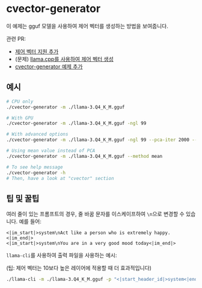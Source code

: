 # cvector-generator

이 예제는 gguf 모델을 사용하여 제어 벡터를 생성하는 방법을 보여줍니다.

관련 PR:
- [제어 벡터 지원 추가](https://github.com/ggerganov/llama.cpp/pull/5970)
- (문제) [llama.cpp를 사용하여 제어 벡터 생성](https://github.com/ggerganov/llama.cpp/issues/6880)
- [cvector-generator 예제 추가](https://github.com/ggerganov/llama.cpp/pull/7514)

## 예시

```sh
# CPU only
./cvector-generator -m ./llama-3.Q4_K_M.gguf

# With GPU
./cvector-generator -m ./llama-3.Q4_K_M.gguf -ngl 99

# With advanced options
./cvector-generator -m ./llama-3.Q4_K_M.gguf -ngl 99 --pca-iter 2000 --pca-batch 100

# Using mean value instead of PCA
./cvector-generator -m ./llama-3.Q4_K_M.gguf --method mean

# To see help message
./cvector-generator -h
# Then, have a look at "cvector" section
```

## 팁 및 꿀팁

여러 줄이 있는 프롬프트의 경우, 줄 바꿈 문자를 이스케이프하여 `\n`으로 변경할 수 있습니다. 예를 들어:

```
<|im_start|>system\nAct like a person who is extremely happy.<|im_end|>
<|im_start|>system\nYou are in a very good mood today<|im_end|>
```

`llama-cli`를 사용하여 출력 파일을 사용하는 예시:

(팁: 제어 벡터는 10보다 높은 레이어에 적용할 때 더 효과적입니다)

```sh
./llama-cli -m ./llama-3.Q4_K_M.gguf -p "<|start_header_id|>system<|end_header_id|>\n\nYou are a helpful assistant<|eot_id|><|start_header_id|>user<|end_header_id|>\n\nSing a song<|im_end|><|eot_id|><|start_header_id|>assistant<|end_header_id|>\n\n" --special --control-vector-scaled ./control_vector.gguf 0.8 --control-vector-layer-range 10 31
```
